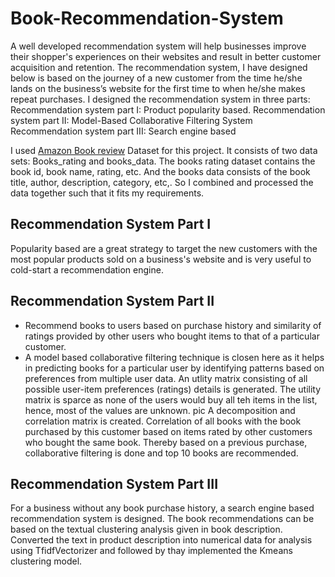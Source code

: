 # Book-Recommendation-System
A well developed recommendation system will help businesses improve their shopper's experiences on their websites and result in better customer acquisition and retention.
The recommendation system, I have designed below is based on the journey of a new customer from the time he/she lands on the business’s website for the first time to when he/she makes repeat purchases.
I designed the recommendation system in three parts:
Recommendation system part I: Product popularity based.
Recommendation system part II: Model-Based Collaborative Filtering System
Recommendation system part III: Search engine based

I used [Amazon Book review](https://www.kaggle.com/datasets/mohamedbakhet/amazon-books-reviews?select=Books_rating.csv) Dataset for this project. It consists of two data sets: Books_rating and books_data. The books rating dataset contains the book id, book name, rating, etc. And the books data consists of the book title, author, description, category, etc,. So I combined and processed the data together such that it fits my requirements.

## Recommendation System Part I
Popularity based are a great strategy to target the new customers with the most popular products sold on a business's website and is very useful to cold-start a recommendation engine.
## Recommendation System Part II
* Recommend books to users based on purchase history and similarity of ratings provided by other users who bought items to that of a particular customer.
* A model based collaborative filtering technique is closen here as it helps in predicting books for a particular user by identifying patterns based on preferences from multiple user data.
An utlity matrix consisting of all possible user-item preferences (ratings) details is generated. The utility matrix is sparce as none of the users would buy all teh items in the list, hence, most of the values are unknown.
pic
A decomposition and correlation matrix is created. Correlation of all books with the book purchased by this customer based on items rated by other customers who bought the same book.
Thereby based on a previous purchase, collaborative filtering is done and top 10 books are recommended.
## Recommendation System Part III
For a business without any book purchase history, a search engine based recommendation system is designed. The book recommendations can be based on the textual clustering analysis given in book description.
Converted the text in product description into numerical data for analysis using TfidfVectorizer and followed by thay implemented the Kmeans clustering model.
